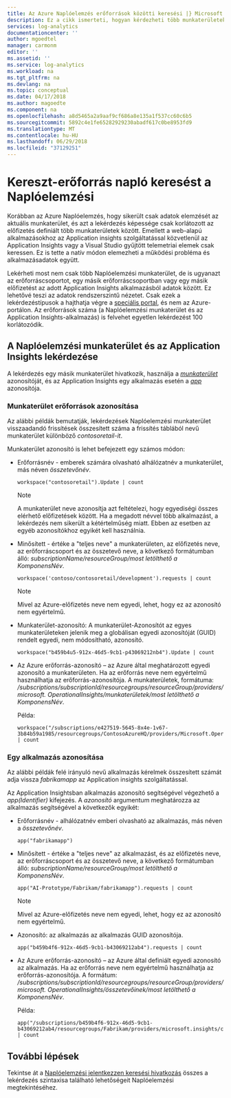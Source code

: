 ```yaml
---
title: Az Azure Naplóelemzés erőforrások közötti keresési |} Microsoft Docs
description: Ez a cikk ismerteti, hogyan kérdezheti több munkaterületekkel és App Insights app erőforrásokon az előfizetésben.
services: log-analytics
documentationcenter: ''
author: mgoedtel
manager: carmonm
editor: ''
ms.assetid: ''
ms.service: log-analytics
ms.workload: na
ms.tgt_pltfrm: na
ms.devlang: na
ms.topic: conceptual
ms.date: 04/17/2018
ms.author: magoedte
ms.component: na
ms.openlocfilehash: a8d5465a2a9aaf9cf686a8e135a1f537cc60c6b5
ms.sourcegitcommit: 5892c4e1fe65282929230abadf617c0be8953fd9
ms.translationtype: MT
ms.contentlocale: hu-HU
ms.lasthandoff: 06/29/2018
ms.locfileid: "37129251"
---
```

# <a name="perform-cross-resource-log-searches-in-log-analytics"></a>Kereszt-erőforrás napló keresést a Naplóelemzési  

Korábban az Azure Naplóelemzés, hogy sikerült csak adatok elemzését az aktuális munkaterület, és azt a lekérdezés képessége csak korlátozott az előfizetés definiált több munkaterületek között.  Emellett a web-alapú alkalmazásokhoz az Application insights szolgáltatással közvetlenül az Application Insights vagy a Visual Studio gyűjtött telemetriai elemek csak keressen.  Ez is tette a natív módon elemezheti a működési probléma és alkalmazásadatok együtt.   

Lekérheti most nem csak több Naplóelemzési munkaterület, de is ugyanazt az erőforráscsoportot, egy másik erőforráscsoportban vagy egy másik előfizetést az adott Application Insights alkalmazásból adatok között. Ez lehetővé teszi az adatok rendszerszintű nézetet.  Csak ezek a lekérdezéstípusok a hajthatja végre a [speciális portal](log-analytics-log-search-portals.md#advanced-analytics-portal), és nem az Azure-portálon. Az erőforrások száma (a Naplóelemzési munkaterület és az Application Insights-alkalmazás) is felvehet egyetlen lekérdezést 100 korlátozódik. 

## <a name="querying-across-log-analytics-workspaces-and-from-application-insights"></a>A Naplóelemzési munkaterület és az Application Insights lekérdezése
A lekérdezés egy másik munkaterület hivatkozik, használja a [ *munkaterület* ](https://docs.loganalytics.io/docs/Language-Reference/Scope-functions/workspace()) azonosítóját, és az Application Insights egy alkalmazás esetén a [ *app* ](https://docs.loganalytics.io/docs/Language-Reference/Scope-functions/app())azonosítója.  

### <a name="identifying-workspace-resources"></a>Munkaterület erőforrások azonosítása
Az alábbi példák bemutatják, lekérdezések Naplóelemzési munkaterület visszaadandó frissítések összesített száma a frissítés táblából nevű munkaterület különböző *contosoretail-it*. 

Munkaterület azonosító is lehet befejezett egy számos módon:

* Erőforrásnév - emberek számára olvasható alhálózatnév a munkaterület, más néven *összetevőnév*. 

    `workspace("contosoretail").Update | count`
 
    >[!NOTE]
    >A munkaterület neve azonosítja azt feltételezi, hogy egyediségi összes elérhető előfizetések között. Ha a megadott névvel több alkalmazást, a lekérdezés nem sikerült a kétértelműség miatt. Ebben az esetben az egyéb azonosítókhoz egyikét kell használnia.

* Minősített - értéke a "teljes neve" a munkaterületen, az előfizetés neve, az erőforráscsoport és az összetevő neve, a következő formátumban álló: *subscriptionName/resourceGroup/most letölthető a KomponensNév*. 

    `workspace('contoso/contosoretail/development').requests | count `

    >[!NOTE]
    >Mivel az Azure-előfizetés neve nem egyedi, lehet, hogy ez az azonosító nem egyértelmű. 
    >

* Munkaterület-azonosító: A munkaterület-Azonosítót az egyes munkaterületeken jelenik meg a globálisan egyedi azonosítóját (GUID) rendelt egyedi, nem módosítható, azonosító.

    `workspace("b459b4u5-912x-46d5-9cb1-p43069212nb4").Update | count`

* Az Azure erőforrás-azonosító – az Azure által meghatározott egyedi azonosító a munkaterületen. Ha az erőforrás neve nem egyértelmű használhatja az erőforrás-azonosítója.  A munkaterületek, formátuma: */subscriptions/subscriptionId/resourcegroups/resourceGroup/providers/microsoft. OperationalInsights/munkaterületek/most letölthető a KomponensNév*.  

    Példa:
    ``` 
    workspace("/subscriptions/e427519-5645-8x4e-1v67-3b84b59a1985/resourcegroups/ContosoAzureHQ/providers/Microsoft.OperationalInsights/workspaces/contosoretail").Event | count
    ```

### <a name="identifying-an-application"></a>Egy alkalmazás azonosítása
Az alábbi példák felé irányuló nevű alkalmazás kérelmek összesített számát adja vissza *fabrikamapp* az Application insights szolgáltatással. 

Az Application Insightsban alkalmazás azonosító segítségével végezhető a *app(Identifier)* kifejezés.  A *azonosító* argumentum meghatározza az alkalmazás segítségével a következők egyikét:

* Erőforrásnév - alhálózatnév emberi olvasható az alkalmazás, más néven a *összetevőnév*.  

    `app("fabrikamapp")`

* Minősített - értéke a "teljes neve" az alkalmazást, és az előfizetés neve, az erőforráscsoport és az összetevő neve, a következő formátumban álló: *subscriptionName/resourceGroup/most letölthető a KomponensNév*. 

    `app("AI-Prototype/Fabrikam/fabrikamapp").requests | count`

     >[!NOTE]
    >Mivel az Azure-előfizetés neve nem egyedi, lehet, hogy ez az azonosító nem egyértelmű. 
    >

* Azonosító: az alkalmazás az alkalmazás GUID azonosítója.

    `app("b459b4f6-912x-46d5-9cb1-b43069212ab4").requests | count`

* Az Azure erőforrás-azonosító – az Azure által definiált egyedi azonosító az alkalmazás. Ha az erőforrás neve nem egyértelmű használhatja az erőforrás-azonosítója. A formátum: */subscriptions/subscriptionId/resourcegroups/resourceGroup/providers/microsoft. OperationalInsights/összetevőinek/most letölthető a KomponensNév*.  

    Példa:
    ```
    app("/subscriptions/b459b4f6-912x-46d5-9cb1-b43069212ab4/resourcegroups/Fabrikam/providers/microsoft.insights/components/fabrikamapp").requests | count
    ```

## <a name="next-steps"></a>További lépések

Tekintse át a [Naplóelemzési jelentkezzen keresési hivatkozás](https://docs.loganalytics.io/docs/Language-Reference) összes a lekérdezés szintaxisa található lehetőségeit Naplóelemzési megtekintéséhez.    
